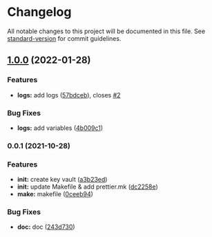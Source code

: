 # Changelog

All notable changes to this project will be documented in this file. See [standard-version](https://github.com/conventional-changelog/standard-version) for commit guidelines.

## [1.0.0](https://github.com/padok-team/terraform-azurerm-keyvault/compare/v0.0.1...v1.0.0) (2022-01-28)


### Features

* **logs:** add logs ([57bdceb](https://github.com/padok-team/terraform-azurerm-keyvault/commit/57bdceb58ca0337332566f8e690b25fb2cb3f62c)), closes [#2](https://github.com/padok-team/terraform-azurerm-keyvault/issues/2)


### Bug Fixes

* **logs:** add variables ([4b009c1](https://github.com/padok-team/terraform-azurerm-keyvault/commit/4b009c11785f7abf6f460b510c0b5c0674869000))

### 0.0.1 (2021-10-28)


### Features

* **init:** create key vault ([a3b23ed](https://github.com/padok-team/terraform-azurerm-keyvault/commit/a3b23ed647181584353210ec02a699492b09b65c))
* **init:** update Makefile & add prettier.mk ([dc2258e](https://github.com/padok-team/terraform-azurerm-keyvault/commit/dc2258e6d4156c3f51937b4faa249947a68e9b49))
* **make:** makefile ([0ceeb94](https://github.com/padok-team/terraform-azurerm-keyvault/commit/0ceeb94a39e36a394e90d73a8195db1cebecfd16))


### Bug Fixes

* **doc:** doc ([243d730](https://github.com/padok-team/terraform-azurerm-keyvault/commit/243d7306ec1eb4e6a352b1865a44762a27de35dd))
